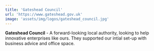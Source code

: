 ```yaml
---
title: 'Gateshead Council'
url: 'https://www.gateshead.gov.uk'
image: 'assets/img/logos/gateshead_council.jpg'
---
```

**Gateshead Council** - A forward-looking local authority, looking to help innovative enterprises like ours. They supported our intial set-up with business advice and office space.

